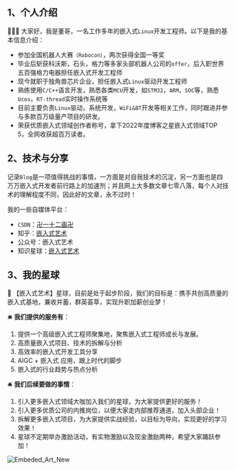 

## 1、个人介绍

🙍🏻‍♂️  大家好，我是董哥，一名工作多年的嵌入式`Linux`开发工程师。以下是我的基本信息介绍： 

- 参加全国机器人大赛`（Robocon）`，两次获得全国一等奖
- 毕业后斩获科沃斯，石头，格力等多家头部机器人公司的`offer`，后入职世界五百强格力电器担任嵌入式开发工程师
- 现今就职于独角兽芯片企业，担任嵌入式`Linux`驱动开发工程师
- 熟练使用`C/C++`语言开发，熟悉各类`MCU`开发，如`STM32`，`ARM`，`SOC`等，熟悉`Ucos`，`RT-thread`实时操作系统等
- 目前主要负责`Linux`驱动，系统开发，`WiFi&BT`开发等相关工作，同时跟进并参与多款百万级量产项目的研发。 
- 荣获优质嵌入式领域创作者称号，拿下2022年度博客之星嵌入式领域TOP 5，全网收获超百万读者。

## 2、技术与分享

记录`Blog`是一项值得挑战的事情，一方面是对自我技术的沉淀，另一方面也是四万万嵌入式开发者前行路上的加速剂；并且网上大多数文章七零八落，每个人对技术的理解程度不同，因此好的文章，永不过时！

我的一些自媒体平台：

- `CSDN`：[卍一十二画卍](https://blog.csdn.net/dong__ge)
- 知乎：[嵌入式艺术](https://www.zhihu.com/people/Embedded_Art)
- 公众号：嵌入式艺术
- 知识星球：[嵌入式艺术](https://t.zsxq.com/0eUcTOhdO)

## 3、我的星球

🚩  【嵌入式艺术】星球，目前是处于起步阶段，我们的目标是：携手共创高质量的嵌入式基地，兼收并蓄，群英荟萃，实现升职加薪创业梦！ 



🛎️  **我们提供的服务有**： 

1. 提供一个高级嵌入式工程师聚集地，聚焦嵌入式工程师成长与发展。
2. 高质量嵌入式项目、技术的拆解与分析 
3. 高效率的嵌入式开发工具分享 
4. AIGC + 嵌入式 应用，跟上时代的脚步 
5. 嵌入式的行业趋势与热点分析 



🛎️  **我们后续要做的事情**： 

1. 引入更多嵌入式领域大咖加入我们的星球，为大家提供更好的服务！ 
2. 引入更多优质公司的内推岗位，以便大家走内部推荐通道，加入头部企业！ 
3. 拆解更多嵌入式项目，为大家提供实战经验，以目标为导向，实现更好的学习效果！ 
4.  星球不定期举办激励活动，有实物激励以及现金激励两种，希望大家踊跃参加！

![Embeded_Art_New](https://image-1305421143.cos.ap-nanjing.myqcloud.com/image/Embeded_Art_New.gif)

